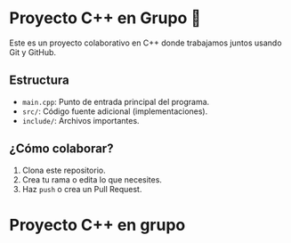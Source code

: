 # Proyecto C++ en Grupo 🚀

Este es un proyecto colaborativo en C++ donde trabajamos juntos usando Git y GitHub.

## Estructura

- `main.cpp`: Punto de entrada principal del programa.
- `src/`: Código fuente adicional (implementaciones).
- `include/`: Archivos importantes.

## ¿Cómo colaborar?

1. Clona este repositorio.
2. Crea tu rama o edita lo que necesites.
3. Haz `push` o crea un Pull Request.
# Proyecto C++ en grupo 
